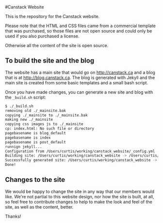 #Canstack Website

This is the repository for the Canstack website.

Please note that the HTML and CSS files came from a commercial template that was purchased, so those files are not open source and could only be used if you also purchased a license.

Otherwise all the content of the site is open source.

## To build the site and the blog

The website has a main site that would go on http://canstack.ca and a blog that is at http://blog.canstack.ca. The blog is generated with Jekyll and the main site is created from some basic templates and a small bash script.

Once you have made changes, you can generate a new site and blog with the <code>_build.sh</code> script:

```bash
$ ./_build.sh 
removing old ./_mainsite.bak
copying ./_mainsite to ./_mainsite.bak
making new ./_mainsite
copying css images js to ./_mainsite
cp: index.html: No such file or directory
pagebasename is blog_default
pagebasename is index
pagebasename is post_default
runnign jekyll...
Configuration from /Users/curtis/working/canstack_website/_config.yml
Building site: /Users/curtis/working/canstack_website -> /Users/curtis/working/canstack_website/_site
Successfully generated site: /Users/curtis/working/canstack_website -> /Users/curtis/working/canstack_website/_site
Done!
```

## Changes to the site

We would be happy to change the site in any way that our members would like. We're not partial to this website design, nor how the site is built, at all, so feel free to contribute changes to help to make the look and feel of the site, as well as the content, better.

Thanks!
